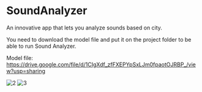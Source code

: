 # SoundAnalyzer
 An innovative app that lets you analyze sounds based on city.
 
You need to download the model file and put it on the project folder to be able to run Sound Analyzer.

Model file: https://drive.google.com/file/d/1CIgXdf_zfFXEPYpSxLJm0fpaotOJRBP_/view?usp=sharing
 
 ![2](https://github.com/sertaci/Sound-Analyzer/assets/74237094/6571eaf4-f1bf-4b0c-8363-c417aecf52a3) ![3](https://github.com/sertaci/Sound-Analyzer/assets/74237094/fd5d33d0-7c6d-4623-84da-d618186f5980)
